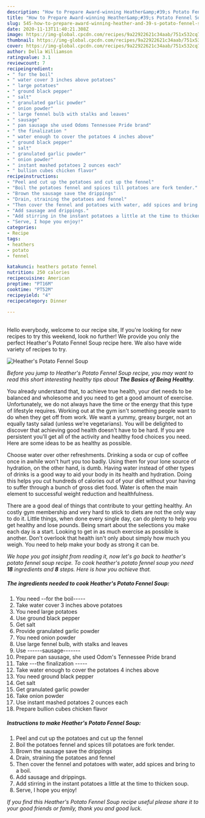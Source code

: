 ```yaml
---
description: "How to Prepare Award-winning Heather&amp;#39;s Potato Fennel Soup"
title: "How to Prepare Award-winning Heather&amp;#39;s Potato Fennel Soup"
slug: 545-how-to-prepare-award-winning-heather-and-39-s-potato-fennel-soup
date: 2020-11-13T11:40:21.308Z
image: https://img-global.cpcdn.com/recipes/9a22922621c34aab/751x532cq70/heathers-potato-fennel-soup-recipe-main-photo.jpg
thumbnail: https://img-global.cpcdn.com/recipes/9a22922621c34aab/751x532cq70/heathers-potato-fennel-soup-recipe-main-photo.jpg
cover: https://img-global.cpcdn.com/recipes/9a22922621c34aab/751x532cq70/heathers-potato-fennel-soup-recipe-main-photo.jpg
author: Della Williamson
ratingvalue: 3.1
reviewcount: 7
recipeingredient:
- " for the boil"
- " water cover 3 inches above potatoes"
- " large potatoes"
- " ground black pepper"
- " salt"
- " granulated garlic powder"
- " onion powder"
- " large fennel bulb with stalks and leaves"
- " sausage"
- " pan sausage she used Odoms Tennessee Pride brand"
- " the finalization "
- " water enough to cover the potatoes 4 inches above"
- " ground black pepper"
- " salt"
- " granulated garlic powder"
- " onion powder"
- " instant mashed potatoes 2 ounces each"
- " bullion cubes chicken flavor"
recipeinstructions:
- "Peel and cut up the potatoes and cut up the fennel"
- "Boil the potatoes fennel and spices till potatoes are fork tender."
- "Brown the sausage save the drippings"
- "Drain, straining the potatoes and fennel"
- "Then cover the fennel and potatoes with water, add spices and bring to a boil."
- "Add sausage and drippings."
- "Add stirring in the instant potatoes a little at the time to thicken soup."
- "Serve, I hope you enjoy!"
categories:
- Recipe
tags:
- heathers
- potato
- fennel

katakunci: heathers potato fennel 
nutrition: 250 calories
recipecuisine: American
preptime: "PT16M"
cooktime: "PT52M"
recipeyield: "4"
recipecategory: Dinner

---
```

<br>
Hello everybody, welcome to our recipe site, If you're looking for new recipes to try this weekend, look no further! We provide you only the perfect Heather&#39;s Potato Fennel Soup recipe here. We also have wide variety of recipes to try.
<br>


![Heather&#39;s Potato Fennel Soup](https://img-global.cpcdn.com/recipes/9a22922621c34aab/751x532cq70/heathers-potato-fennel-soup-recipe-main-photo.jpg)

<i>Before you jump to Heather&#39;s Potato Fennel Soup recipe, you may want to read this short interesting healthy tips about <strong>The Basics of Being Healthy</strong>.</i>

You already understand that, to achieve true health, your diet needs to be balanced and wholesome and you need to get a good amount of exercise. Unfortunately, we do not always have the time or the energy that this type of lifestyle requires. Working out at the gym isn't something people want to do when they get off from work. We want a yummy, greasy burger, not an equally tasty salad (unless we’re vegetarians). You will be delighted to discover that achieving good health doesn't have to be hard. If you are persistent you'll get all of the activity and healthy food choices you need. Here are some ideas to be as healthy as possible.

Choose water over other refreshments. Drinking a soda or cup of coffee once in awhile won't hurt you too badly. Using them for your lone source of hydration, on the other hand, is dumb. Having water instead of other types of drinks is a good way to aid your body in its health and hydration. Doing this helps you cut hundreds of calories out of your diet without your having to suffer through a bunch of gross diet food. Water is often the main element to successful weight reduction and healthfulness.

There are a good deal of things that contribute to your getting healthy. An costly gym membership and very hard to stick to diets are not the only way to do it. Little things, when done every single day, can do plenty to help you get healthy and lose pounds. Being smart about the selections you make each day is a start. Looking to get in as much exercise as possible is another. Don't overlook that health isn't only about simply how much you weigh. You need to help make your body as strong it can be. 


<i>We hope you got insight from reading it, now let's go back to heather&#39;s potato fennel soup recipe. To cook heather&#39;s potato fennel soup you need <strong>18</strong> ingredients and <strong>8</strong> steps. Here is how you achieve that.
</i>

##### The ingredients needed to cook Heather&#39;s Potato Fennel Soup:

1. You need  --for the boil-----
1. Take  water cover 3 inches above potatoes
1. You need  large potatoes
1. Use  ground black pepper
1. Get  salt
1. Provide  granulated garlic powder
1. You need  onion powder
1. Use  large fennel bulb, with stalks and leaves
1. Use  ------sausage-------
1. Prepare  pan sausage, she used Odom&#39;s Tennessee Pride brand
1. Take  ---the finalization -----
1. Take  water enough to cover the potatoes 4 inches above
1. You need  ground black pepper
1. Get  salt
1. Get  granulated garlic powder
1. Take  onion powder
1. Use  instant mashed potatoes 2 ounces each
1. Prepare  bullion cubes chicken flavor


##### Instructions to make Heather&#39;s Potato Fennel Soup:

1. Peel and cut up the potatoes and cut up the fennel
1. Boil the potatoes fennel and spices till potatoes are fork tender.
1. Brown the sausage save the drippings
1. Drain, straining the potatoes and fennel
1. Then cover the fennel and potatoes with water, add spices and bring to a boil.
1. Add sausage and drippings.
1. Add stirring in the instant potatoes a little at the time to thicken soup.
1. Serve, I hope you enjoy!


<i>If you find this Heather&#39;s Potato Fennel Soup recipe useful please share it to your good friends or family, thank you and good luck.</i>
